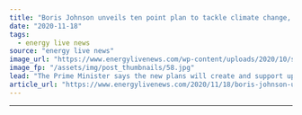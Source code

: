 ```yaml
---
title: "Boris Johnson unveils ten point plan to tackle climate change, deliver net zero and launch a ‘green industrial revolution’"
date: "2020-11-18"
tags: 
  - energy live news
source: "energy live news"
image_url: "https://www.energylivenews.com/wp-content/uploads/2020/10/shutterstock_1490930162-1.jpg"
image_fp: "/assets/img/post_thumbnails/58.jpg"
lead: "The Prime Minister says the new plans will create and support up to 250,000 British jobs while allowing the UK to ‘forge ahead with eradicating its contribution to climate change by 2050’"
article_url: "https://www.energylivenews.com/2020/11/18/boris-johnson-unveils-ten-point-plan-to-tackle-climate-change-deliver-net-zero-and-launch-a-green-industrial-revolution/"
---
```


---
